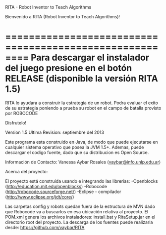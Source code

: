 RITA - Robot Inventor to Teach Algorithms

Bienvenido a RITA (Robot Inventor to Teach Algorithms)!

========================================================
Para descargar el instalador del juego presione en el 
botón RELEASE (disponible la versión RITA 1.5)
========================================================

RITA lo ayudara a construir la estrategia de un robot. 
Podra evaluar el exito de su estrategia poniendo a prueba 
su robot en el campo de batalla provisto por ROBOCODE

Disfrutelo!


Version 1.5
Ultima Revision: septiembre del 2013

Este programa esta construido en Java, de modo que puede 
ejecutarse en cualquier sistema operativo que posea la JVM 1.5+. 
Ademas, puede descargar el codigo fuente, dado que su distribucion es Open Source.

Información de Contacto:
Vanessa Aybar Rosales (vaybar@info.unlp.edu.ar)

Acerca del proyecto:

El proyecto está construida usando e integrando las librerías:
-Openblocks (http://education.mit.edu/openblocks)
-Robocode (http://robocode.sourceforge.net/)
-Eclipse - compilador (http://www.eclipse.org/jdt/core/)

Las carpetas config y robots quedan fuera de la estructura de MVN dado que Robocode va a buscarlos en esa ubicación relativa al proyecto.
El POM.xml genera los archivos instaladores: install.bat y RitaSetup.jar en el directorio root del proyecto.
La descarga de los fuentes puede realizarla desde:
 https://github.com/vaybar/RITA 
